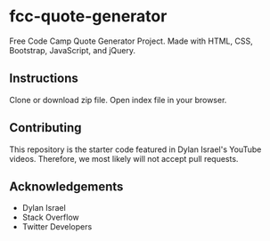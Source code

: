 # fcc-quote-generator

Free Code Camp Quote Generator Project. Made with HTML, CSS, Bootstrap, JavaScript, and jQuery.

## Instructions
Clone or download zip file. Open index file in your browser.

## Contributing
This repository is the starter code featured in Dylan Israel's YouTube videos. Therefore, we most likely will not accept pull requests.

## Acknowledgements
* Dylan Israel
* Stack Overflow
* Twitter Developers
